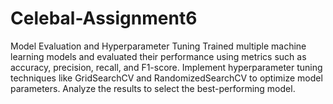 # Celebal-Assignment6

Model Evaluation and Hyperparameter Tuning
Trained multiple machine learning models and evaluated their performance using metrics such as accuracy, precision, recall, and F1-score. Implement hyperparameter tuning techniques like GridSearchCV and RandomizedSearchCV to optimize model parameters. Analyze the results to select the best-performing model.
